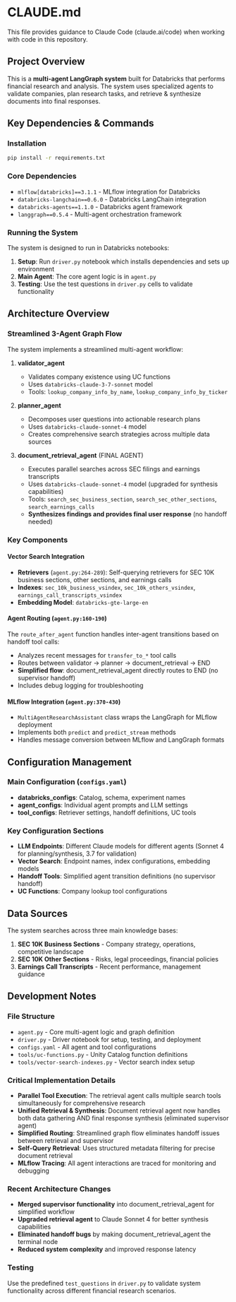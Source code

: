 # CLAUDE.md

This file provides guidance to Claude Code (claude.ai/code) when working with code in this repository.

## Project Overview

This is a **multi-agent LangGraph system** built for Databricks that performs financial research and analysis. The system uses specialized agents to validate companies, plan research tasks, and retrieve & synthesize documents into final responses.

## Key Dependencies & Commands

### Installation
```bash
pip install -r requirements.txt
```

### Core Dependencies
- `mlflow[databricks]==3.1.1` - MLflow integration for Databricks
- `databricks-langchain==0.6.0` - Databricks LangChain integration
- `databricks-agents==1.1.0` - Databricks agent framework
- `langgraph==0.5.4` - Multi-agent orchestration framework

### Running the System
The system is designed to run in Databricks notebooks:
1. **Setup**: Run `driver.py` notebook which installs dependencies and sets up environment
2. **Main Agent**: The core agent logic is in `agent.py` 
3. **Testing**: Use the test questions in `driver.py` cells to validate functionality

## Architecture Overview

### Streamlined 3-Agent Graph Flow
The system implements a streamlined multi-agent workflow:

1. **validator_agent** 
   - Validates company existence using UC functions
   - Uses `databricks-claude-3-7-sonnet` model
   - Tools: `lookup_company_info_by_name`, `lookup_company_info_by_ticker`

2. **planner_agent** 
   - Decomposes user questions into actionable research plans
   - Uses `databricks-claude-sonnet-4` model
   - Creates comprehensive search strategies across multiple data sources

3. **document_retrieval_agent** (FINAL AGENT)
   - Executes parallel searches across SEC filings and earnings transcripts
   - Uses `databricks-claude-sonnet-4` model (upgraded for synthesis capabilities)
   - Tools: `search_sec_business_section`, `search_sec_other_sections`, `search_earnings_calls`
   - **Synthesizes findings and provides final user response** (no handoff needed)

### Key Components

#### Vector Search Integration
- **Retrievers** (`agent.py:264-289`): Self-querying retrievers for SEC 10K business sections, other sections, and earnings calls
- **Indexes**: `sec_10k_business_vsindex`, `sec_10k_others_vsindex`, `earnings_call_transcripts_vsindex`
- **Embedding Model**: `databricks-gte-large-en`

#### Agent Routing (`agent.py:160-190`)
The `route_after_agent` function handles inter-agent transitions based on handoff tool calls:
- Analyzes recent messages for `transfer_to_*` tool calls
- Routes between validator → planner → document_retrieval → END
- **Simplified flow**: document_retrieval_agent directly routes to END (no supervisor handoff)
- Includes debug logging for troubleshooting

#### MLflow Integration (`agent.py:370-430`)
- `MultiAgentResearchAssistant` class wraps the LangGraph for MLflow deployment
- Implements both `predict` and `predict_stream` methods
- Handles message conversion between MLflow and LangGraph formats

## Configuration Management

### Main Configuration (`configs.yaml`)
- **databricks_configs**: Catalog, schema, experiment names
- **agent_configs**: Individual agent prompts and LLM settings
- **tool_configs**: Retriever settings, handoff definitions, UC tools

### Key Configuration Sections
- **LLM Endpoints**: Different Claude models for different agents (Sonnet 4 for planning/synthesis, 3.7 for validation)
- **Vector Search**: Endpoint names, index configurations, embedding models
- **Handoff Tools**: Simplified agent transition definitions (no supervisor handoff)
- **UC Functions**: Company lookup tool configurations

## Data Sources

The system searches across three main knowledge bases:
1. **SEC 10K Business Sections** - Company strategy, operations, competitive landscape
2. **SEC 10K Other Sections** - Risks, legal proceedings, financial policies  
3. **Earnings Call Transcripts** - Recent performance, management guidance

## Development Notes

### File Structure
- `agent.py` - Core multi-agent logic and graph definition
- `driver.py` - Driver notebook for setup, testing, and deployment
- `configs.yaml` - All agent and tool configurations
- `tools/uc-functions.py` - Unity Catalog function definitions
- `tools/vector-search-indexes.py` - Vector search index setup

### Critical Implementation Details
- **Parallel Tool Execution**: The retrieval agent calls multiple search tools simultaneously for comprehensive research
- **Unified Retrieval & Synthesis**: Document retrieval agent now handles both data gathering AND final response synthesis (eliminated supervisor agent)
- **Simplified Routing**: Streamlined graph flow eliminates handoff issues between retrieval and supervisor
- **Self-Query Retrieval**: Uses structured metadata filtering for precise document retrieval
- **MLflow Tracing**: All agent interactions are traced for monitoring and debugging

### Recent Architecture Changes
- **Merged supervisor functionality** into document_retrieval_agent for simplified workflow
- **Upgraded retrieval agent** to Claude Sonnet 4 for better synthesis capabilities
- **Eliminated handoff bugs** by making document_retrieval_agent the terminal node
- **Reduced system complexity** and improved response latency

### Testing
Use the predefined `test_questions` in `driver.py` to validate system functionality across different financial research scenarios.